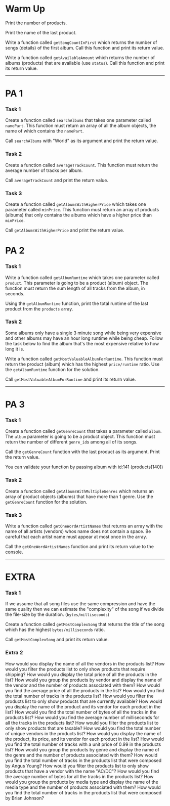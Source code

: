 # Warm Up

Print the number of products.

Print the name of the last product.

Write a function called `getSongCountInFirst` which returns the number of songs (details) of the first album. Call this function and print its return value.

Write a function called `getAvailableAmount` which returns the number of albums (products) that are available (use `status`). Call this function and print its return value.

-----------------------------------------------
# PA 1

### Task 1

Create a function called `searchAlbums` that takes one parameter called `namePart`. This function must return an array of all the album objects, the name of which contains the `namePart`.

Call `searchAlbums` with "World" as its argument and print the return value.

### Task 2

Create a function called `averageTrackCount`. This function must return the average number of tracks per album.

Call `averageTrackCount` and print the return value.

### Task 3

Create a function called `getAlbumsWithHigherPrice` which takes one parameter called `minPrice`. This function must return an array of products (albums) that only contains the albums which have a higher price than `minPrice`.

Call `getAlbumsWithHigherPrice` and print the return value.
# PA 2

### Task 1

Write a function called `getAlbumRuntime` which takes one parameter called `product`. This parameter is going to be a product (album) object. The function must return the sum length of all tracks from the album, in seconds.

Using the `getAlbumRuntime` function, print the total runtime of the last product from the `products` array.

### Task 2

Some albums only have a single 3 minute song while being very expensive and other albums may have an hour long runtime while being cheap. Follow the task below to find the album that's the most expensive relative to how long it is.

Write a function called `getMostValuableAlbumForRuntime`. This function must return the product (album) which has the highest `price/runtime` ratio. Use the `getAlbumRuntime` function for the solution.

Call `getMostValuableAlbumForRuntime` and print its return value.


-----------------------------------------------


# PA 3

### Task 1

Create a function called `getGenreCount` that takes a parameter called `album`. The `album` parameter is going to be a product object. This function must return the number of different `genre_id`s among all of its songs.

Call the `getGenreCount` function with the last product as its argument. Print the return value.

You can validate your function by passing album with id:141 (products[140])

### Task 2

Create a function called `getAlbumsWithMultipleGenres` which returns an array of product objects (albums) that have more than 1 genre. Use the `getGenreCount` function  for the solution.

### Task 3

Write a function called `getOneWordArtistNames` that returns an array with the name of all artists (vendors) whos name does not contain a space. Be careful that each artist name must appear at most once in the array.

Call the `getOneWordArtistNames` function and print its return value to the console.


-----------------------------------------------


# EXTRA

### Task 1

If we assume that all song files use the same compression and have the same quality then we can estimate the "complexity" of the song if we divide the file-size by the duration. (`bytes/milliseconds`)

Create a function called `getMostComplexSong` that returns the title of the song which has the highest `bytes/milliseconds` ratio.

Call `getMostComplexSong` and print its return value.


### Extra 2

How would you display the name of all the vendors in the products list? 
How would you filter the products list to only show products that require shipping? 
How would you display the total price of all the products in the list? 
How would you group the products by vendor and display the name of the vendor and the number of products associated with them? 
How would you find the average price of all the products in the list? 
How would you find the total number of tracks in the products list? 
How would you filter the products list to only show products that are currently available? 
How would you display the name of the product and its vendor for each product in the list? 
How would you find the total number of bytes of all the tracks in the products list? 
How would you find the average number of milliseconds for all the tracks in the products list? 
How would you filter the products list to only show products that are taxable? 
How would you find the total number of unique vendors in the products list? 
How would you display the name of the product, its price, and its vendor for each product in the list? 
How would you find the total number of tracks with a unit price of 0.99 in the products list? 
How would you group the products by genre and display the name of the genre and the number of products associated with them? 
How would you find the total number of tracks in the products list that were composed by Angus Young? 
How would you filter the products list to only show products that have a vendor with the name "AC/DC"? 
How would you find the average number of bytes for all the tracks in the products list? 
How would you group the products by media type and display the name of the media type and the number of products associated with them? 
How would you find the total number of tracks in the products list that were composed by Brian Johnson?
